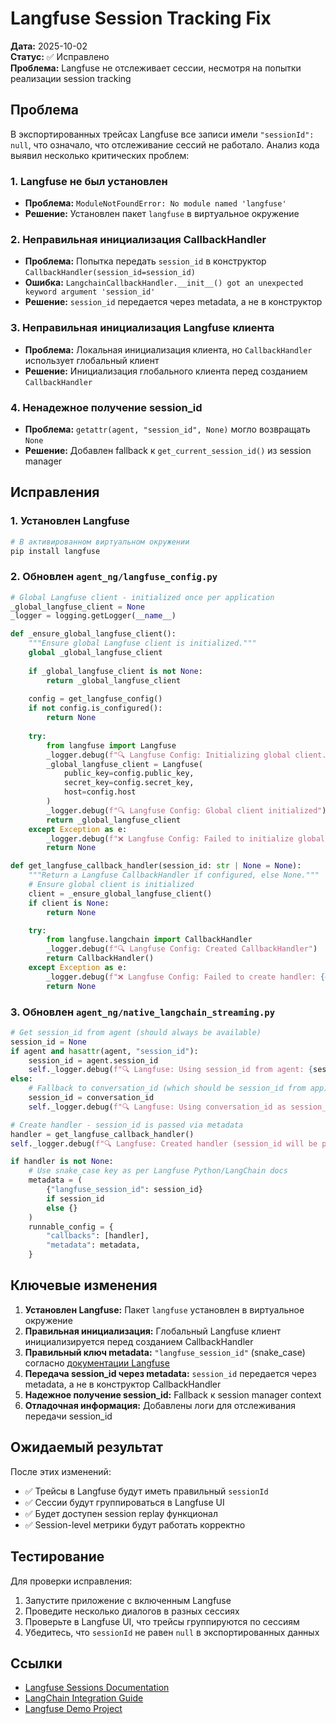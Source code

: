 # Langfuse Session Tracking Fix

**Дата:** 2025-10-02  
**Статус:** ✅ Исправлено  
**Проблема:** Langfuse не отслеживает сессии, несмотря на попытки реализации session tracking

## Проблема

В экспортированных трейсах Langfuse все записи имели `"sessionId": null`, что означало, что отслеживание сессий не работало. Анализ кода выявил несколько критических проблем:

### 1. Langfuse не был установлен

- **Проблема:** `ModuleNotFoundError: No module named 'langfuse'`
- **Решение:** Установлен пакет `langfuse` в виртуальное окружение

### 2. Неправильная инициализация CallbackHandler

- **Проблема:** Попытка передать `session_id` в конструктор `CallbackHandler(session_id=session_id)`
- **Ошибка:** `LangchainCallbackHandler.__init__() got an unexpected keyword argument 'session_id'`
- **Решение:** `session_id` передается через metadata, а не в конструктор

### 3. Неправильная инициализация Langfuse клиента

- **Проблема:** Локальная инициализация клиента, но `CallbackHandler` использует глобальный клиент
- **Решение:** Инициализация глобального клиента перед созданием `CallbackHandler`

### 4. Ненадежное получение session_id

- **Проблема:** `getattr(agent, "session_id", None)` могло возвращать `None`
- **Решение:** Добавлен fallback к `get_current_session_id()` из session manager

## Исправления

### 1. Установлен Langfuse

```bash
# В активированном виртуальном окружении
pip install langfuse
```

### 2. Обновлен `agent_ng/langfuse_config.py`

```python
# Global Langfuse client - initialized once per application
_global_langfuse_client = None
_logger = logging.getLogger(__name__)

def _ensure_global_langfuse_client():
    """Ensure global Langfuse client is initialized."""
    global _global_langfuse_client
    
    if _global_langfuse_client is not None:
        return _global_langfuse_client
    
    config = get_langfuse_config()
    if not config.is_configured():
        return None
    
    try:
        from langfuse import Langfuse
        _logger.debug(f"🔍 Langfuse Config: Initializing global client...")
        _global_langfuse_client = Langfuse(
            public_key=config.public_key,
            secret_key=config.secret_key,
            host=config.host
        )
        _logger.debug(f"🔍 Langfuse Config: Global client initialized")
        return _global_langfuse_client
    except Exception as e:
        _logger.debug(f"❌ Langfuse Config: Failed to initialize global client: {e}")
        return None

def get_langfuse_callback_handler(session_id: str | None = None):
    """Return a Langfuse CallbackHandler if configured, else None."""
    # Ensure global client is initialized
    client = _ensure_global_langfuse_client()
    if client is None:
        return None

    try:
        from langfuse.langchain import CallbackHandler
        _logger.debug(f"🔍 Langfuse Config: Created CallbackHandler")
        return CallbackHandler()
    except Exception as e:
        _logger.debug(f"❌ Langfuse Config: Failed to create handler: {e}")
        return None
```

### 3. Обновлен `agent_ng/native_langchain_streaming.py`

```python
# Get session_id from agent (should always be available)
session_id = None
if agent and hasattr(agent, "session_id"):
    session_id = agent.session_id
    self._logger.debug(f"🔍 Langfuse: Using session_id from agent: {session_id}")
else:
    # Fallback to conversation_id (which should be session_id from app)
    session_id = conversation_id
    self._logger.debug(f"🔍 Langfuse: Using conversation_id as session_id: {session_id}")

# Create handler - session_id is passed via metadata
handler = get_langfuse_callback_handler()
self._logger.debug(f"🔍 Langfuse: Created handler (session_id will be passed via metadata)")

if handler is not None:
    # Use snake_case key as per Langfuse Python/LangChain docs
    metadata = (
        {"langfuse_session_id": session_id}
        if session_id
        else {}
    )
    runnable_config = {
        "callbacks": [handler],
        "metadata": metadata,
    }
```

## Ключевые изменения

1. **Установлен Langfuse:** Пакет `langfuse` установлен в виртуальное окружение
2. **Правильная инициализация:** Глобальный Langfuse клиент инициализируется перед созданием CallbackHandler
3. **Правильный ключ metadata:** `"langfuse_session_id"` (snake_case) согласно [документации Langfuse](https://langfuse.com/docs/observability/features/sessions)
4. **Передача session_id через metadata:** `session_id` передается через metadata, а не в конструктор CallbackHandler
5. **Надежное получение session_id:** Fallback к session manager context
6. **Отладочная информация:** Добавлены логи для отслеживания передачи session_id

## Ожидаемый результат

После этих изменений:

- ✅ Трейсы в Langfuse будут иметь правильный `sessionId`
- ✅ Сессии будут группироваться в Langfuse UI
- ✅ Будет доступен session replay функционал
- ✅ Session-level метрики будут работать корректно

## Тестирование

Для проверки исправления:

1. Запустите приложение с включенным Langfuse
2. Проведите несколько диалогов в разных сессиях
3. Проверьте в Langfuse UI, что трейсы группируются по сессиям
4. Убедитесь, что `sessionId` не равен `null` в экспортированных данных

## Ссылки

- [Langfuse Sessions Documentation](https://langfuse.com/docs/observability/features/sessions)
- [LangChain Integration Guide](https://langfuse.com/guides/cookbook/integration_langchain)
- [Langfuse Demo Project](https://langfuse.com/docs/demo)
 
